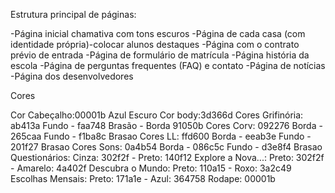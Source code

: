 Estrutura principal de páginas:

-Página inicial chamativa com tons escuros -Página de cada casa (com identidade própria)-colocar alunos destaques -Página com o contrato prévio de entrada -Página de formulário de matrícula -Página história da escola -Página de perguntas frequentes (FAQ) e contato -Página de notícias -Página dos desenvolvedores

Cores

Cor Cabeçalho:00001b Azul Escuro Cor body:3d366d Cores Grifinória: ab413a Fundo - faa748 Brasão - Borda 91050b Cores Corv: 092276 Borda - 265caa Fundo - f1ba8c Brasao Cores LL: ffd600 Borda - eeab3e Fundo - 201f27 Brasao Cores Sons: 0a4b54 Borda - 086c5c Fundo - d3e8f4 Brasao Questionários: Cinza: 302f2f - Preto: 140f12 Explore a Nova...: Preto: 302f2f - Amarelo: 4a402f Descubra o Mundo: Preto: 110a15 - Roxo: 3a2c49 Escolhas Mensais: Preto: 171a1e - Azul: 364758 Rodape: 00001b
